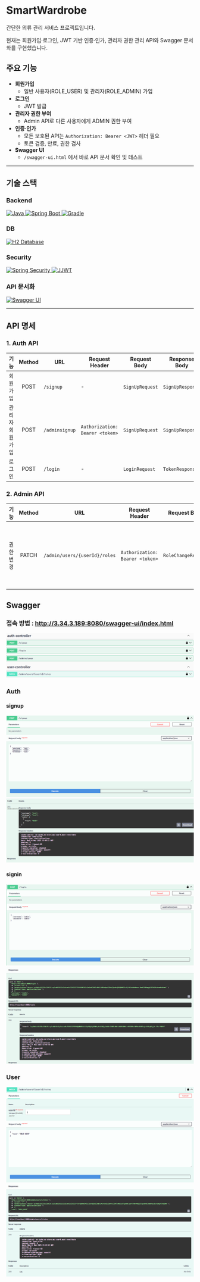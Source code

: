 # SmartWardrobe

간단한 의류 관리 서비스 프로젝트입니다.

현재는 회원가입·로그인, JWT 기반 인증·인가, 관리자 권한 관리 API와 Swagger 문서화를 구현했습니다.

## 주요 기능
- **회원가입**
    - 일반 사용자(ROLE_USER) 및 관리자(ROLE_ADMIN) 가입
- **로그인**
    - JWT 발급
- **관리자 권한 부여**
    - Admin API로 다른 사용자에게 ADMIN 권한 부여
- **인증·인가**
    - 모든 보호된 API는 `Authorization: Bearer <JWT>` 헤더 필요
    - 토큰 검증, 만료, 권한 검사
- **Swagger UI**
    - `/swagger-ui.html` 에서 바로 API 문서 확인 및 테스트

---
## 기술 스택

### Backend
<!-- Java -->
<a href="https://www.oracle.com/java/">
  <img src="https://img.shields.io/badge/Java-ED8B00?style=flat-square&logo=java&logoColor=white" alt="Java"/>
</a>
<!-- Spring Boot -->
<a href="https://spring.io/projects/spring-boot">
  <img src="https://img.shields.io/badge/Spring%20Boot-6DB33F?style=flat-square&logo=spring-boot&logoColor=white" alt="Spring Boot"/>
</a>
<!-- Gradle -->
<a href="https://gradle.org/">
  <img src="https://img.shields.io/badge/Gradle-02303A?style=flat-square&logo=gradle&logoColor=white" alt="Gradle"/>
</a>

### DB
<!-- H2 Database -->
<a href="https://www.h2database.com/">
  <img src="https://img.shields.io/badge/H2-007396?style=flat-square&logo=h2&logoColor=white" alt="H2 Database"/>
</a>

### Security
<!-- Spring Security -->
<a href="https://spring.io/projects/spring-security">
  <img src="https://img.shields.io/badge/Spring%20Security-6DB33F?style=flat-square&logo=spring-security&logoColor=white" alt="Spring Security"/>
</a>
<!-- JWT (JJWT) -->
<a href="https://github.com/jwtk/jjwt">
  <img src="https://img.shields.io/badge/JWT-000000?style=flat-square&logo=json-web-tokens&logoColor=white" alt="JJWT"/>
</a>

### API 문서화
<!-- Swagger UI -->
<a href="https://swagger.io/tools/swagger-ui/">
  <img src="https://img.shields.io/badge/Swagger-85EA2D?style=flat-square&logo=swagger&logoColor=white" alt="Swagger UI"/>
</a>

---

## API 명세

### 1. Auth API

| 기능               | Method | URL                  | Request Header                         | Request Body      | Response Body      | Response Status                                    |
|------------------|:------:|---------------------|----------------------------------------|------------------|--------------------|-----------------------------------------------------|
| 회원 가입          | POST   | `/signup`           | -                                      | `SignUpRequest`  | `SignUpResponse`   | `201 Created`<br>`400 Bad Request`                  |
| 관리자 회원 가입     | POST   | `/adminsignup`      | `Authorization: Bearer <token>`        | `SignUpRequest`  | `SignUpResponse`   | `201 Created`<br>`400 Bad Request`<br>`401 Unauthorized`<br>`403 Forbidden` |
| 로그인             | POST   | `/login`            | -                                      | `LoginRequest`   | `TokenResponse`    | `200 OK`<br>`400 Bad Request`                       |

### 2. Admin API

| 기능                                        | Method | URL                           | Request Header                  | Request Body        | Response Body        | Response Status                                                                                    |
| ----------------------------------------- | :----: | ----------------------------- | ------------------------------- | ------------------- | -------------------- | -------------------------------------------------------------------------------------------------- |
| 권한 변경|  PATCH | `/admin/users/{userId}/roles` | `Authorization: Bearer <token>` | `RoleChangeRequest` | `RoleChangeResponse` | `200 OK`<br>`400 Bad Request` (잘못된 입력)<br>`401 Unauthorized`<br>`403 Forbidden`<br>`404 Not Found` |


## Swagger

### 접속 방법 : http://3.34.3.189:8080/swagger-ui/index.html

![img.png](picture/img.png)

### Auth
#### signup
![img_1.png](picture/img_1.png)
![img_2.png](picture/img_2.png)

#### signin
![img_3.png](picture/img_3.png)
![img_4.png](picture/img_4.png)

### User
![img_5.png](picture/img_5.png)
![img_6.png](picture/img_6.png)